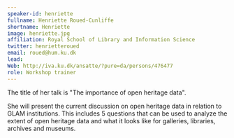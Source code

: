 ```yaml
---
speaker-id: henriette
fullname: Henriette Roued-Cunliffe
shortname: Henriette
image: henriette.jpg
affiliation: Royal School of Library and Information Science
twitter: henrietteroued
email: roued@hum.ku.dk
lead:
Web: http://iva.ku.dk/ansatte/?pure=da/persons/476477
role: Workshop trainer
---
```




The title of her talk is "The importance of open heritage data".

She will present the current discussion on open heritage data in relation to GLAM  institutions.
This includes 5 questions that can be used to analyze the extent of open heritage data and what it looks like for galleries,
libraries, archives and museums.

